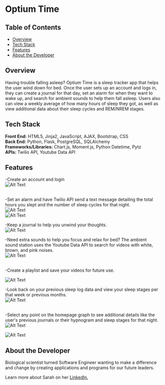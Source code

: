 # Optium Time

## Table of Contents

- [Overview](#overview)
- [Tech Stack](#tech-stack)
- [Features](#features)
- [About the Developer](#developer)

## <a name="overview"></a>Overview

Having trouble falling asleep? Optium Time is a sleep tracker app that helps the user wind down for bed. Once the user sets up an account and logs in, they can create a journal for that day, set an alarm for when they want to wake up, and search for ambient sounds to help them fall asleep. Users also can view a weekly average of how many hours of sleep they got, as well as view additional data about their sleep cycles and REM/NREM stages.

## <a name="tech-stack"></a>Tech Stack

**Front End:** HTML5, Jinja2, JavaScript, AJAX, Bootstrap, CSS<br>
**Back End:** Python, Flask, PostgreSQL, SQLAlchemy<br>
**Frameworks/Libraries:** Chart.js, Moment.js, Python Datetime, Pytz<br>
**APIs:** Twilio API, Youtube Data API
<br/>

## <a name="features"></a>Features

-Create an account and login
<br>
![Alt Text](https://media.giphy.com/media/qtQhbW02dgujNIx0NQ/giphy.gif)
<br>
<br>

-Set an alarm and have Twilio API send a text message detailing the total hours you slept and the number of sleep cycles for that night.
<br>
![Alt Text](https://media.giphy.com/media/McQk8VytpnLSaQwDKV/giphy.gif)
<br>
![Alt Text](https://media.giphy.com/media/wD0jWC0ihE1gCG7eu8/giphy.gif)
<br>


-Keep a journal to help you unwind your thoughts.
<br>
![Alt Text](https://media.giphy.com/media/iYR6U5JNnZbPfjIs1A/giphy.gif)


-Need extra sounds to help you focus and relax for bed? The ambient sound station uses the Youtube Data API to search for videos with white, brown, and pink noises. 
<br>
![Alt Text](https://media.giphy.com/media/Xl71de1NLh476mKNHp/giphy.gif)
<br>
<br>

-Create a playlist and save your videos for future use.
<br>

![Alt Text](https://media.giphy.com/media/hHp4BbL5Amzj38qtUw/giphy.gif)
<br>


-Look back on your previous sleep log data and view your sleep stages per that week or previous months. 
<br>
![Alt Text](https://media.giphy.com/media/DOjZd2my1OMyxl5y5G/giphy.gif)
<br>
<br>


-Select any point on the homepage graph to see additional details like the user's previous journals or their hypnogram and sleep stages for that night.
<br>
![Alt Text](https://media.giphy.com/media/SObFK00OPfHEdSP1Ta/giphy.gif)
<br>


![Alt Text](https://media.giphy.com/media/3DA1pFqU7eGOnfa5A9/giphy.gif)
<br>

## <a name="developer"></a>About the Developer

Biological scientist turned Software Engineer wanting to make a difference and change by creating applications and programs for our future leaders.

Learn more about Sarah on her <a href="https://www.linkedin.com/in/wong-s" target="_blank">LinkedIn.</a>
